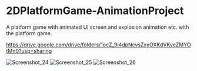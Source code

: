 # 2DPlatformGame-AnimationProject
A platform game with animated UI screen and explosion animation etc. with the platform game.

https://drive.google.com/drive/folders/1ocZ_9i4dpNcvsZxyOXKdVKveZMYOtMn0?usp=sharing

![Screenshot_24](https://user-images.githubusercontent.com/65816829/170803164-d2b2b12a-eab2-41e4-8b26-77595c323a10.jpg)
![Screenshot_25](https://user-images.githubusercontent.com/65816829/170803166-1de372b1-fcc9-41a8-aa99-b7d3b43d4134.jpg)
![Screenshot_26](https://user-images.githubusercontent.com/65816829/170803167-db3f6911-aec6-418e-b12d-b907b992ee55.jpg)
